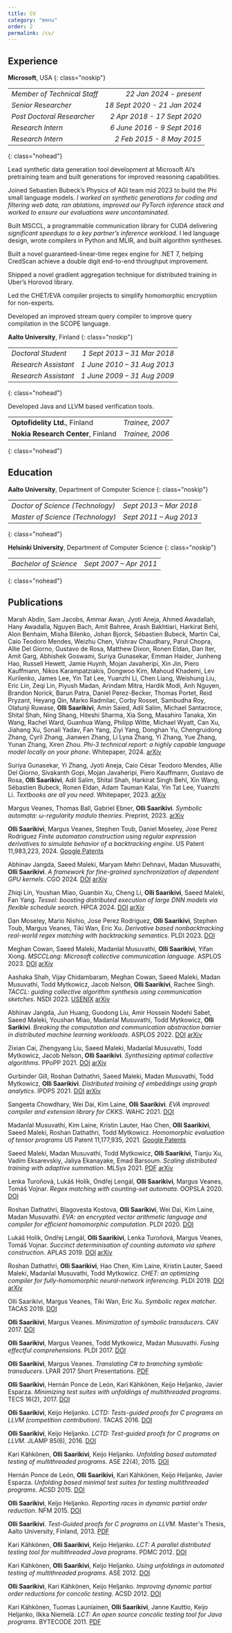 ```yaml
---
title: CV
category: "menu"
order: 2
permalink: /cv/
---
```


## Experience

**Microsoft**, USA
{: class="noskip"}

|||
|:--|--:|
|*Member of Technical Staff*|*22 Jan 2024 - present*|
|*Senior Researcher*|*18 Sept 2020 - 21 Jan 2024*|
|*Post Doctoral Researcher*|*2 Apr 2018 - 17 Sept 2020*|
|*Research Intern*|*6 June 2016 - 9 Sept 2016*|
|*Research Intern*|*2 Feb 2015 - 8 May 2015*|
{: class="nohead"}

Lead synthetic data generation tool development at Microsoft AI’s pretraining team and built generations for improved reasoning capabilities.

Joined Sebastien Bubeck’s Physics of AGI team mid 2023 to build the Phi small language models. *I worked on synthetic generations for coding and filtering web data, ran ablations, improved our PyTorch inference stack and worked to ensure our evaluations were uncontaminated.*

Built MSCCL, a programmable communication library for CUDA delivering *significant speedups to a key partner’s inference workload.* I led language design, wrote compilers in Python and MLIR, and built algorithm syntheses.

Built a novel guaranteed-linear-time regex engine for .NET 7, helping CredScan achieve a double digit end-to-end throughput improvement.

Shipped a novel gradient aggregation technique for distributed training in Uber’s Horovod library.

Led the CHET/EVA compiler projects to simplify homomorphic encryption for non-experts.

Developed an improved stream query compiler to improve query compilation in the SCOPE language.

**Aalto University**, Finland
{: class="noskip"}

|||
|:--|--:|
|*Doctoral Student*|*1 Sept 2013 – 31 Mar 2018*|
|*Research Assistant*|*1 June 2010 – 31 Aug 2013*|
|*Research Assistant*|*1 June 2009 – 31 Aug 2009*|
{: class="nohead"}

Developed Java and LLVM based verification tools.

|||
|:--|--:|
|**Optofidelity Ltd.**, Finland|*Trainee, 2007*|
|**Nokia Research Center**, Finland|*Trainee, 2006*|
{: class="nohead"}

<!--
**Optofidelity Ltd.**
{: class="noskip"}

|||
|:--|--:|
|*Trainee*|*17 June 2008 – 29 June 2008*|
|*Trainee*|*5 June 2007 – 24 Aug 2007*|
{: class="nohead"}

**Nokia Research Center**
{: class="noskip"}

|||
|:--|--:|
|*Trainee*|*26 June 2006 – 28 July 2006*|
|*Trainee*|*1 Sept 2004 – 31 May 2006*|
{: class="nohead"}
-->

## Education

**Aalto University**, Department of Computer Science
{: class="noskip"}

|||
|:--|--:|
|*Doctor of Science (Technology)*|*Sept 2013 – Mar 2018*|
|*Master of Science (Technology)*|*Sept 2011 – Aug 2013*|
{: class="nohead"}

**Helsinki University**, Department of Computer Science
{: class="noskip"}

|||
|:--|--:|
|*Bachelor of Science*|*Sept 2007 – Apr 2011*|
{: class="nohead"}

## Publications

Marah Abdin, Sam Jacobs, Ammar Awan, Jyoti Aneja, Ahmed Awadallah, Hany Awadalla, Nguyen Bach, Amit Bahree, Arash Bakhtiari, Harkirat Behl, Alon Benhaim, Misha Bilenko, Johan Bjorck, Sébastien Bubeck, Martin Cai, Caio Teodoro Mendes, Weizhu Chen, Vishrav Chaudhary, Parul Chopra, Allie Del Giorno, Gustavo de Rosa, Matthew Dixon, Ronen Eldan, Dan Iter, Amit Garg, Abhishek Goswami, Suriya Gunasekar, Emman Haider, Junheng Hao, Russell Hewett, Jamie Huynh, Mojan Javaheripi, Xin Jin, Piero Kauffmann, Nikos Karampatziakis, Dongwoo Kim, Mahoud Khademi, Lev Kurilenko, James Lee, Yin Tat Lee, Yuanzhi Li, Chen Liang, Weishung Liu, Eric Lin, Zeqi Lin, Piyush Madan, Arindam Mitra, Hardik Modi, Anh Nguyen, Brandon Norick, Barun Patra, Daniel Perez-Becker, Thomas Portet, Reid Pryzant, Heyang Qin, Marko Radmilac, Corby Rosset, Sambudha Roy, Olatunji Ruwase, **Olli Saarikivi**, Amin Saied, Adil Salim, Michael Santacroce, Shital Shah, Ning Shang, Hiteshi Sharma, Xia Song, Masahiro Tanaka, Xin Wang, Rachel Ward, Guanhua Wang, Philipp Witte, Michael Wyatt, Can Xu, Jiahang Xu, Sonali Yadav, Fan Yang, Ziyi Yang, Donghan Yu, Chengruidong Zhang, Cyril Zhang, Jianwen Zhang, Li Lyna Zhang, Yi Zhang, Yue Zhang, Yunan Zhang, Xiren Zhou.
*Phi-3 technical report: a highly capable language model locally on your phone*.
Whitepaper, 2024.
[arXiv](https://arxiv.org/abs/2404.14219)

Suriya Gunasekar, Yi Zhang, Jyoti Aneja, Caio César Teodoro Mendes, Allie Del Giorno, Sivakanth Gopi, Mojan Javaheripi, Piero Kauffmann, Gustavo de Rosa, **Olli Saarikivi**, Adil Salim, Shital Shah, Harkirat Singh Behl, Xin Wang, Sébastien Bubeck, Ronen Eldan, Adam Tauman Kalai, Yin Tat Lee, Yuanzhi Li.
*Textbooks are all you need*.
Whitepaper, 2023.
[arXiv](https://arxiv.org/abs/2306.11644)

Margus Veanes, Thomas Ball, Gabriel Ebner, **Olli Saarikivi**.
*Symbolic automata: ω-regularity modulo theories*.
Preprint, 2023.
[arXiv](https://arxiv.org/abs/2310.02393)

**Olli Saarikivi**, Margus Veanes, Stephen Toub, Daniel Moseley, Jose Perez Rodriguez
*Finite automaton construction using regular expression derivatives to simulate behavior of a backtracking engine*.
US Patent 11,983,223, 2024.
[Google Patents](https://patents.google.com/patent/US11983223B2/en)

Abhinav Jangda, Saeed Maleki, Maryam Mehri Dehnavi, Madan Musuvathi, **Olli Saarikivi**.
*A framework for fine-grained synchronization of dependent GPU kernels*.
CGO 2024.
[DOI](https://doi.org/10.1109/CGO57630.2024.10444873)
[arXiv](https://arxiv.org/abs/2305.13450)

Zhiqi Lin, Youshan Miao, Guanbin Xu, Cheng Li, **Olli Saarikivi**, Saeed Maleki, Fan Yang.
*Tessel: boosting distributed execution of large DNN models via flexible schedule search*.
HPCA 2024.
[DOI](https://doi.org/10.1109/HPCA57654.2024.00067)
[arXiv](https://arxiv.org/abs/2311.15269)

Dan Moseley, Mario Nishio, Jose Perez Rodriguez, **Olli Saarikivi**, Stephen Toub, Margus Veanes, Tiki Wan, Eric Xu.
*Derivative based nonbacktracking real-world regex matching with backtracking semantics*.
PLDI 2023.
[DOI](https://doi.org/10.1145/3591262)

Meghan Cowan, Saeed Maleki, Madanlal Musuvathi, **Olli Saarikivi**, Yifan Xiong.
*MSCCLang: Microsoft collective communication language*.
ASPLOS 2023.
[DOI](https://doi.org/10.1145/3575693.3575724)
[arXiv](https://arxiv.org/abs/2201.11840)

Aashaka Shah, Vijay Chidambaram, Meghan Cowan, Saeed Maleki, Madan Musuvathi, Todd Mytkowicz, Jacob Nelson, **Olli Saarikivi**, Rachee Singh.
*TACCL: guiding collective algorithm synthesis using communication sketches*.
NSDI 2023.
[USENIX](https://www.usenix.org/conference/nsdi23/presentation/shah)
[arXiv](https://arxiv.org/abs/2111.04867)

Abhinav Jangda, Jun Huang, Guodong Liu, Amir Hossein Nodehi Sabet, Saeed Maleki, Youshan Miao, Madanlal Musuvathi, Todd Mytkowicz, **Olli Sarikivi**.
*Breaking the computation and communication abstraction barrier in distributed machine learning workloads*.
ASPLOS 2022.
[DOI](https://doi.org/10.1145/3503222.3507778)
[arXiv](https://arxiv.org/abs/2105.05720)

Zixian Cai, Zhengyang Liu, Saeed Maleki, Madanlal Musuvathi, Todd Mytkowicz, Jacob Nelson, **Olli Saarikivi**.
*Synthesizing optimal collective algorithms*.
PPoPP 2021.
[DOI](https://doi.org/10.1145/3437801.3441620)
[arXiv](https://arxiv.org/abs/2008.08708)

Gurbinder Gill, Roshan Dathathri, Saeed Maleki, Madan Musuvathi, Todd Mytkowicz, **Olli Saarikivi**.
*Distributed training of embeddings using graph analytics*.
IPDPS 2021.
[DOI](https://doi.org/10.1109/IPDPS49936.2021.00106)
[arXiv](https://arxiv.org/abs/1909.03359.pdf)

Sangeeta Chowdhary, Wei Dai, Kim Laine, **Olli Saarikivi**.
*EVA improved: compiler and extension library for CKKS*.
WAHC 2021.
[DOI](https://doi.org/10.1145/3474366.3486929)

Madanlal Musuvathi, Kim Laine, Kristin Lauter, Hao Chen, **Olli Saarikivi**, Saeed Maleki, Roshan Dathathri, Todd Mytkowicz.
*Homomorphic evaluation of tensor programs*
US Patent 11,177,935, 2021.
[Google Patents](https://patents.google.com/patent/US11177935B2/en)

Saeed Maleki, Madan Musuvathi, Todd Mytkowicz, **Olli Saarikivi**, Tianju Xu, Vadim Eksarevskiy, Jaliya Ekanayake, Emad Barsoum.
*Scaling distributed training with adaptive summation*.
MLSys 2021.
[PDF](/Scaling_Distributed_Training_with_Adaptive_Summation.pdf)
[arXiv](https://arxiv.org/abs/2006.02924)

Lenka Turoňová, Lukáš Holík, Ondřej Lengál, **Olli Saarikivi**, Margus Veanes, Tomáš Vojnar.
*Regex matching with counting-set automata*.
OOPSLA 2020.
[DOI](https://doi.org/10.1145/3428286)

Roshan Dathathri, Blagovesta Kostova, **Olli Saarikivi**, Wei Dai, Kim Laine, Madan Musuvathi.
*EVA: an encrypted vector arithmetic language and compiler for efficient homomorphic computation*.
PLDI 2020.
[DOI](https://doi.org/10.1145/3385412.3386023)

Lukáš Holík, Ondřej Lengál, **Olli Saarikivi**, Lenka Turoňová, Margus Veanes, Tomáš Vojnar.
*Succinct determinisation of counting automata via sphere construction*.
APLAS 2019.
[DOI](https://doi.org/10.1007/978-3-030-34175-6_24)
[arXiv](https://arxiv.org/abs/1910.01996)

Roshan Dathathri, **Olli Saarikivi**, Hao Chen, Kim Laine, Kristin Lauter, Saeed Maleki, Madanlal Musuvathi, Todd Mytkowicz.
*CHET: an optimizing compiler for fully-homomorphic neural-network inferencing*.
PLDI 2019.
[DOI](https://doi.org/10.1145/3314221.3314628)
[arXiv](https://arxiv.org/abs/1810.00845)

Olli Saarikivi, Margus Veanes, Tiki Wan, Eric Xu.
*Symbolic regex matcher*.
TACAS 2019.
[DOI](https://doi.org/10.1007/978-3-030-17462-0_24)

**Olli Saarikivi**, Margus Veanes.
*Minimization of symbolic transducers*.
CAV 2017.
[DOI](https://doi.org/10.1007/978-3-319-63390-9_10)

**Olli Saarikivi**, Margus Veanes, Todd Mytkowicz, Madan Musuvathi.
*Fusing effectful comprehensions*.
PLDI 2017.
[DOI](https://doi.org/10.1145/3062341.3062362)

**Olli Saarikivi**, Margus Veanes.
*Translating C# to branching symbolic transducers*.
LPAR 2017 Short Presentations.
[PDF](/Translating_C_to_Branching_Symbolic_Transducers.pdf)

**Olli Saarikivi**, Hernán Ponce de León, Kari Kähkönen, Keijo Heljanko, Javier Esparza.
*Minimizing test suites with unfoldings of multithreaded programs*.
TECS 16(2), 2017.
[DOI](https://doi.org/10.1145/3012281)

**Olli Saarikivi**, Keijo Heljanko.
*LCTD: Tests-guided proofs for C programs on LLVM (competition contribution)*.
TACAS 2016.
[DOI](https://doi.org/10.1007/978-3-662-49674-9_62)

**Olli Saarikivi**, Keijo Heljanko.
*LCTD: Test-guided proofs for C programs on LLVM*.
JLAMP 85(6), 2016.
[DOI](https://doi.org/10.1016/j.jlamp.2015.10.010)

Kari Kähkönen, **Olli Saarikivi**, Keijo Heljanko.
*Unfolding based automated testing of multithreaded programs*.
ASE 22(4), 2015.
[DOI](https://doi.org/10.1007/s10515-014-0150-6)

Hernán Ponce de León, **Olli Saarikivi**, Kari Kähkönen, Keijo Heljanko, Javier Esparza.
*Unfolding based minimal test suites for testing multithreaded programs*.
ACSD 2015.
[DOI](https://doi.org/10.1109/ACSD.2015.12)

**Olli Saarikivi**, Keijo Heljanko.
*Reporting races in dynamic partial order reduction*.
NFM 2015.
[DOI](https://doi.org/10.1007/978-3-319-17524-9_35)

**Olli Saarikivi**.
*Test-Guided proofs for C programs on LLVM*.
Master's Thesis, Aalto University, Finland, 2013.
[PDF](/Olli_Saarikivi_masters_thesis.pdf)

Kari Kähkönen, **Olli Saarikivi**, Keijo Heljanko.
*LCT: A parallel distributed testing tool for multithreaded Java programs*.
PDMC 2012.
[DOI](https://doi.org/10.1016/j.entcs.2013.09.002)

Kari Kähkönen, **Olli Saarikivi**, Keijo Heljanko.
*Using unfoldings in automated testing of multithreaded programs*.
ASE 2012.
[DOI](https://doi.org/10.1145/2351676.2351698)

**Olli Saarikivi**, Kari Kähkönen, Keijo Heljanko.
*Improving dynamic partial order reductions for concolic testing*.
ACSD 2012.
[DOI](https://doi.org/10.1109/ACSD.2012.18)

Kari Kähkönen, Tuomas Launiainen, **Olli Saarikivi**, Janne Kauttio, Keijo Heljanko, Ilkka Niemelä.
*LCT: An open source concolic testing tool for Java programs*.
BYTECODE 2011.
[PDF](/LCT_An_Open_Source_Concolic_Testing_Tool_for_Java_Programs.pdf)
